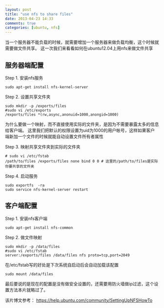 ```yaml
---
layout: post
title: "use nfs to share files"
date: 2013-04-23 14:33
comments: true
categories: [ubuntu, nfs]
---
```


当一个服务器不能负载的时候，就需要增加一个服务器来做负载均衡，这个时候就需要做文件共享。
这一次我们来看看如何在ubuntu12.04上用nfs来做文件共享

<!-- more -->

## 服务器端配置

Step 1. 安装nfs服务

    sudo apt-get install nfs-kernel-server

Step 2. 设置共享文件夹

    sudo mkdir -p /exports/files
    #sudo vi /etc/exports
    /exports/files *(rw,async,anonuid=1000,anongid=1000)

为什么要做一个映射，而不直接使用实际的文件夹，是因为不需要暴露太多的信息给客户端。
这里我们把默认的权限设置为uid为1000的用户帐号，这样如果客户端新加一个文件的时候就能自动设置文件所有者属性

Step 3. 映射共享文件夹到实际的文件夹

    # sudo vi /etc/fstab
    /path/to/files /exports/files none bind 0 0 # 这里的/path/to/files是实际你要共享的文件夹

Step 4. 启动服务

    sudo exportfs  -ra
    sudo service nfs-kernel-server restart

## 客户端配置

Step 1. 安装nfs客户端

    sudo apt-get install nfs-common

Step 2. 做文件映射

    sudo mkdir -p /data/files
    #sudo vi /etc/fstab
    server:/exports/files /data/files nfs proto=tcp,port=2049

在/etc/fstab写的好处是下次系统自启动后会自动加载该配置

    sudo mount /data/files

最后要说的是现在的配置是没有做安全设置的，还需要用防火墙做ip过滤，这个设置方法本片就略过了。

该片博文参考： <https://help.ubuntu.com/community/SettingUpNFSHowTo>
